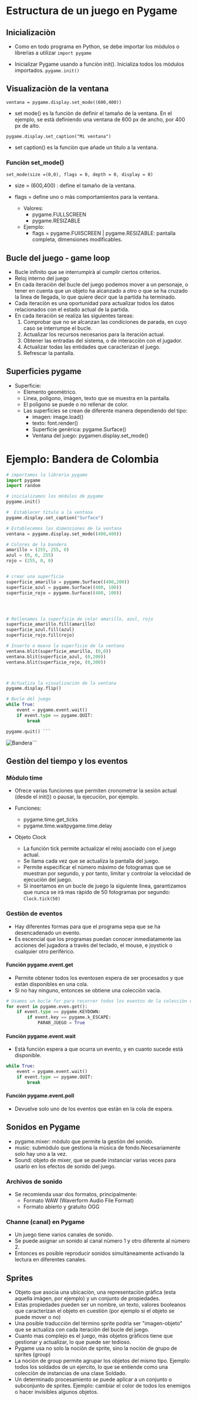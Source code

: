 # Estructura de un juego en Pygame 

## Inicializaciòn

- Como en todo programa en Python, se debe importar los mòdulos o librerìas a utilizar
`import pygame`

- Inicializar Pygame usando a funciòn init(). Inicializa todos los mòdulos importados.
`pygame.init()`

## Visualizaciòn de la ventana

`ventana = pygame.display.set_mode((600,400))`

- set mode() es la funciòn de definir el tamaño de la ventana. En el ejemplo, se està definiendo una ventana de 600 px de ancho, por 400 px de alto.

`pygame.display.set_caption("Mi ventana")`

- set caption() es la funciòn que añade un tìtulo a la ventana.

### Funciòn set_mode()

`set_mode(size =(0,0), flags = 0, depth = 0, display = 0)`

- size = (600,400) : define el tamaño de la ventana.

- flags = define uno o màs comportamientos para la ventana.
    - Valores:
        - pygame.FULLSCREEN
        - pygame.RESIZABLE
    - Ejemplo:
        - flags = pygame.FUllSCREEN | pygame.RESIZABLE: pantalla completa, dimensiones modificables.

## Bucle del juego - game loop
- Bucle infinito que se interrumpirà al cumplir ciertos criterios.
- Reloj interno del juego
- En cada iteraciòn del bucle del juego podemos mover a un personaje, o tener en cuenta que un objeto ha alcanzado a otro o que se ha cruzado la lìnea de llegada, lo que quiere decir que la partida ha terminado.
- Cada iteraciòn es una oportunidad para actualizar todos los datos relacionados con el estado actual de la partida.
- En cada iteraciòn se realiza las siguientes tareas:
    1. Comprobar que no se alcanzan las condiciones de parada, en cuyo caso se interrumpe el bucle.
    2. Actualizar los recursos necesarios para la iteraciòn actual.
    3. Obtener las entradas del sistema, o de interacciòn con el jugador.
    4. Actualizar todas las entidades que caracterizan el juego.
    5. Refrescar la pantalla.

## Superficies pygame
- Superficie: 
    - Elemento geomètrico.
    - Lìnea, polìgono, imàgen, texto que se muestra en la pantalla.
    - El polìgono se puede o no rellenar de color.
    - Las superficies se crean de diferente manera dependiendo del tipo:
        - imagen: image.load()
        - texto: font.render()
        - Superficie genèrica: pygame.Surface()
        - Ventana del juego: pygamen.display.set_mode()

# Ejemplo: Bandera de Colombia

```python
# importamos la librerìa pygame
import pygame
import random 

# inicializamos los mòdulos de pygame
pygame.init()

#  Establecer tìtulo a la ventana
pygame.display.set_caption("Surface")

# Establecemos las dimensiones de la ventana
ventana = pygame.display.set_mode((400,400))

# Colores de la bandera
amarillo = (255, 255, 0)
azul = (0, 0, 255)
rojo = (255, 0, 0)


# crear una superficie
superficie_amarillo = pygame.Surface((400,200))
superficie_azul = pygame.Surface((400, 100))
superficie_rojo = pygame.Surface((400, 100))




# Rellenamos la superficie de color amarillo, azul, rojo
superficie_amarillo.fill(amarillo)
superficie_azul.fill(azul)
superficie_rojo.fill(rojo)

# Inserto o muevo la superficie de la ventana 
ventana.blit(superficie_amarillo, (0,0))
ventana.blit(superficie_azul, (0,200))
ventana.blit(superficie_rojo, (0,300))



# Actualiza la visualizaciòn de la ventana 
pygame.display.flip()

# Bucle del juego
while True:
    event = pygame.event.wait()
    if event.type == pygame.QUIT:
        break

pygame.quit() ```

```
![Bandera](Bandera.jpg)```

## Gestiòn del tiempo y los eventos

### Mòdulo time

- Ofrece varias funciones que permiten cronometrar la sesiòn actual (desde el init()) o pausar, la ejecuciòn, por ejemplo.
- Funciones:
    - pygame.time.get_ticks
    - pygame.time.waitpygame.time.delay

-  Objeto Clock
    - La funciòn tick permite actualizar el reloj asociado con el juego actual.
    - Se llama cada vez que se actualiza la pantalla del juego.
    - Permite especificar el nùmero màximo de fotogramas que se muestran por segundo, y por tanto, limitar y controlar la velocidad de ejecuciòn del juego.
    - Si insertamos en un bucle de juego la siguiente lìnea, garantizamos que nunca se irà mas ràpido de 50 fotogramas por segundo: `Clock.tick(50)`

### Gestiòn de eventos
- Hay diferentes formas para que el programa sepa que se ha desencadenado un evento.
- Es escencial que los programas puedan conocer inmediatamente las acciones del jugadora a travès del teclado, el mouse, e joystick o cualquier otro perifèrico.

#### Funciòn pygame.event.get
- Permite obtener todos los eventosen espera de ser procesados y que estàn disponibles en una cola.
- Si no hay ninguno, entonces se obtiene una colecciòn vacìa.
```Python
# Usamos un bucle for para recorrer todos los eventos de la colecciòn obtenida al llamar a la funciòn get.
for event in pygame.even.get():
    if event.type == pygame.KEYDOWN:
        if event.key == pygame.k_ESCAPE:
            PARAR_JUEGO = True

```
#### Funciòn pygame.event.wait
- Està funciòn espera a que ocurra un evento, y en cuanto sucede està disponible.

```Python
while True:
    event = pygame.event.wait()
    if event.type == pygame.QUIT:
        break
```
#### Funciòn pygame.event.poll
- Devuelve solo uno de los eventos que estàn en la cola de espera.


## Sonidos en Pygame
- pygame.mixer: mòdulo que permite la gestiòn del sonido.
- music: submòdulo que gestiona la mùsica de fondo.Necesariamente solo hay uno a la vez.
- Sound: objeto de mixer, que se puede instanciar varias veces para usarlo en los efectos de sonido del juego.

### Archivos de sonido
- Se recomienda usar dos formatos, principalmente:
    - Formato WAW (Waverform Audio File Format)
    - Formato abierto y gratuito OGG

### Channe (canal) en Pygame
- Un juego tiene varios canales de sonido. 
- Se puede asignar un sonido al canal nùmero 1 y otro diferente al nùmero 2.
- Entonces es posible reproducir sonidos simultàneamente activando la lectura en diferentes canales.

## Sprites
- Objeto que asocia una ubicaciòn, una representaciòn gràfica (esta  aquella imàgen, por ejemplo) y un conjunto de propiedades.
- Estas propiedades pueden ser un nombre, un texto, valores booleanos que caracterizan el objeto en cuestiòn (por ejemplo si el objeto se puede mover o no)
- Una posible traducciòn del tèrmino sprite podrìa ser "imagen-objeto" que se actualiza con cada iteraciòn del bucle del juego.
- Cuanto mas complejo es el juego, màs objetos gràficos tiene que gestionar y actualizar, lo que puede ser tedioso.
- Pygame usa no solo la nociòn de sprite, sino la nociòn de grupo de sprites (group)
- La nociòn de group permite agrupar los objetos del mismo tipo. Ejemplo: todos los soldados de un ejercito, lo que se entiende como una colecciòn de instancias de una clase Soldado.
- Un determinado procesamiento se puede aplicar a un conjunto o subconjunto de sprites. Ejemplo: cambiar el color de todos los enemigos o hacer invisibles algunos objetos.
